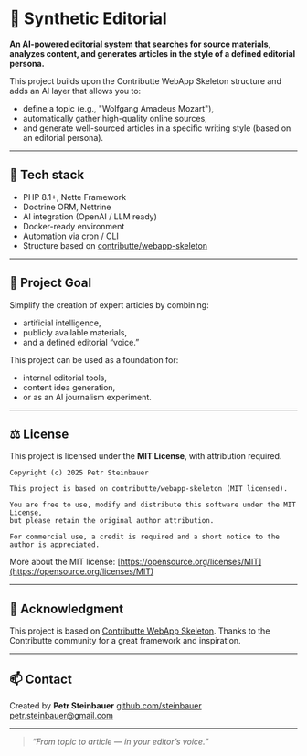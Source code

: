 # 🧠 Synthetic Editorial

**An AI-powered editorial system that searches for source materials, analyzes content, and generates articles in the style of a defined editorial persona.**

This project builds upon the Contributte WebApp Skeleton structure and adds an AI layer that allows you to:

- define a topic (e.g., "Wolfgang Amadeus Mozart"),
- automatically gather high-quality online sources,
- and generate well-sourced articles in a specific writing style (based on an editorial persona).

---

## 🔧 Tech stack

- PHP 8.1+, Nette Framework
- Doctrine ORM, Nettrine
- AI integration (OpenAI / LLM ready)
- Docker-ready environment
- Automation via cron / CLI
- Structure based on [contributte/webapp-skeleton](https://github.com/contributte/webapp-skeleton)

---

## 🚀 Project Goal

Simplify the creation of expert articles by combining:
- artificial intelligence,
- publicly available materials,
- and a defined editorial “voice.”

This project can be used as a foundation for:
- internal editorial tools,
- content idea generation,
- or as an AI journalism experiment.

---

## ⚖️ License

This project is licensed under the **MIT License**, with attribution required.

```
Copyright (c) 2025 Petr Steinbauer

This project is based on contributte/webapp-skeleton (MIT licensed).

You are free to use, modify and distribute this software under the MIT License,
but please retain the original author attribution.

For commercial use, a credit is required and a short notice to the author is appreciated.
```

More about the MIT license: [https://opensource.org/licenses/MIT](https://opensource.org/licenses/MIT)

---

## 🙏 Acknowledgment

This project is based on [Contributte WebApp Skeleton](https://github.com/contributte/webapp-skeleton).
Thanks to the Contributte community for a great framework and inspiration.

---

## 📫 Contact

Created by **Petr Steinbauer**
[github.com/steinbauer](https://github.com/steinbauer)
petr.steinbauer@gmail.com

---

> _“From topic to article — in your editor’s voice.”_
